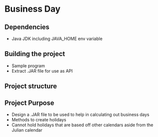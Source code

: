 # Business Day

## Dependencies
- Java JDK including JAVA_HOME env variable

## Building the project
- Sample program
- Extract .JAR file for use as API

## Project structure

## Project Purpose
- Design a .JAR file to be used to help in calculating out business days
- Methods to create holidays
- Cannot hold holidays that are based off other calendars aside from the Julian calendar